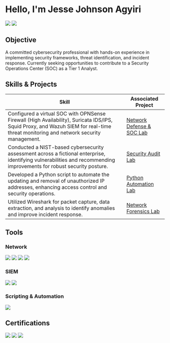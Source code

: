 # Hello, I'm Jesse Johnson Agyiri  
<a href="https://www.linkedin.com/in/jagyiri"><img src="https://img.shields.io/badge/-LinkedIn-0072b1?&style=for-the-badge&logo=linkedin&logoColor=white" /></a>
<a href="https://www.linkedin.com/in/jagyiri"><img src="https://img.shields.io/badge/-Resume-0072b1?&style=for-the-badge&logo=Google&logoColor=white" /></a>

## Objective
A committed cybersecurity professional with hands-on experience in implementing security frameworks, threat identification, and incident response. Currently seeking opportunities to contribute to a Security Operations Center (SOC) as a Tier 1 Analyst.

## Skills & Projects
| Skill                                         | Associated Project         |
|-----------------------------------------------|----------------------------|
| Configured a virtual SOC with OPNSense Firewall (High Availability), Suricata IDS/IPS, Squid Proxy, and Wazuh SIEM for real-time threat monitoring and network security management.       | [Network Defense & SOC Lab](https://github.com/Jagyiri-Cyber/Network-Defense-Lab)     |
| Conducted a NIST-based cybersecurity assessment across a fictional enterprise, identifying vulnerabilities and recommending improvements for robust security posture.          | [Security Audit Lab](https://github.com/Jagyiri-Cyber/Security-Audit-Lab/blob/main/README.md) |
| Developed a Python script to automate the updating and removal of unauthorized IP addresses, enhancing access control and security operations.   | [Python Automation Lab](https://github.com/Jagyiri-Cyber/Python-File-Update-Automation-Lab/blob/main/README.md)     |
| Utilized Wireshark for packet capture, data extraction, and analysis to identify anomalies and improve incident response.        |  [Network Forensics Lab](https://github.com/Jagyiri-Cyber/Python-File-Update-Automation-Lab/blob/main/README.md)     |

<!-- | Network Traffic Monitoring and Attack Detection | [Network Security Project](#) | 
| SIEM Implementation and Log Analysis        | [SOC Automation Lab](#)     |
| Incident Response with Chronicle and Splunk   | [Incident Response Lab](#)  |
| Python Script Automation for Acccess Control   | [Python Automation Lab](https://github.com/Jagyiri-Cyber/Python-File-Update-Automation-Lab/blob/main/README.md)  |  -->

## Tools

### Network
<div>
    <img src="https://img.shields.io/badge/-Wireshark-1679A7?&style=for-the-badge&logo=Wireshark&logoColor=white" />
    <img src="https://img.shields.io/badge/-Suricata-EF3B2D?&style=for-the-badge&logo=Suricata&logoColor=white" />
    <img src="https://img.shields.io/badge/-tcpdump-0078D4?&style=for-the-badge&logo=tcpdump&logoColor=white" />
    <img src="https://img.shields.io/badge/-OPNSense-F79534?&style=for-the-badge&logo=CompTIA&logoColor=white" />
</div>

### SIEM
<div>
    <img src="https://img.shields.io/badge/-Splunk-000000?&style=for-the-badge&logo=Splunk&logoColor=white" />
    <img src="https://img.shields.io/badge/-Chronicle-000080?&style=for-the-badge&logoColor=white" />
</div>

### Scripting & Automation
<div>
    <img src="https://img.shields.io/badge/-Python-3776AB?&style=for-the-badge&logo=Python&logoColor=white" />
</div>

## Certifications
<div>
    <img src="https://img.shields.io/badge/-Google_Cybersecurity_Certificate-34A853?&style=for-the-badge&logo=Google&logoColor=white" />
    <img src="https://img.shields.io/badge/-IBM_Introduction_to_Cloud_and_Security-FF6F00?&style=for-the-badge&logo=IBM&logoColor=white" />
    <img src="https://img.shields.io/badge/-CompTIA_Security+-F79534?&style=for-the-badge&logo=CompTIA&logoColor=white" />
<br><br><br><br><br>


</div>

<!-- ## Projects
- [Detection Lab](#)
- [SOC Automation Project](#)
- [Network Security Project](#)
- [Incident Response Lab](#) -->
